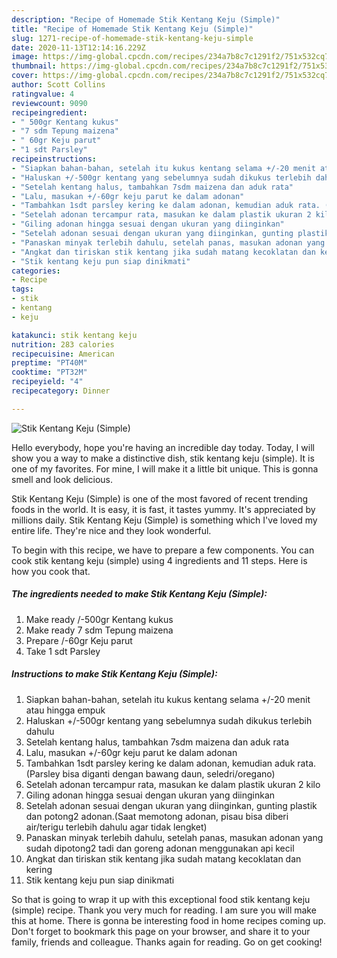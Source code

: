 ```yaml
---
description: "Recipe of Homemade Stik Kentang Keju (Simple)"
title: "Recipe of Homemade Stik Kentang Keju (Simple)"
slug: 1271-recipe-of-homemade-stik-kentang-keju-simple
date: 2020-11-13T12:14:16.229Z
image: https://img-global.cpcdn.com/recipes/234a7b8c7c1291f2/751x532cq70/stik-kentang-keju-simple-foto-resep-utama.jpg
thumbnail: https://img-global.cpcdn.com/recipes/234a7b8c7c1291f2/751x532cq70/stik-kentang-keju-simple-foto-resep-utama.jpg
cover: https://img-global.cpcdn.com/recipes/234a7b8c7c1291f2/751x532cq70/stik-kentang-keju-simple-foto-resep-utama.jpg
author: Scott Collins
ratingvalue: 4
reviewcount: 9090
recipeingredient:
- " 500gr Kentang kukus"
- "7 sdm Tepung maizena"
- " 60gr Keju parut"
- "1 sdt Parsley"
recipeinstructions:
- "Siapkan bahan-bahan, setelah itu kukus kentang selama +/-20 menit atau hingga empuk"
- "Haluskan +/-500gr kentang yang sebelumnya sudah dikukus terlebih dahulu"
- "Setelah kentang halus, tambahkan 7sdm maizena dan aduk rata"
- "Lalu, masukan +/-60gr keju parut ke dalam adonan"
- "Tambahkan 1sdt parsley kering ke dalam adonan, kemudian aduk rata. (Parsley bisa diganti dengan bawang daun, seledri/oregano)"
- "Setelah adonan tercampur rata, masukan ke dalam plastik ukuran 2 kilo"
- "Giling adonan hingga sesuai dengan ukuran yang diinginkan"
- "Setelah adonan sesuai dengan ukuran yang diinginkan, gunting plastik dan potong2 adonan.(Saat memotong adonan, pisau bisa diberi air/terigu terlebih dahulu agar tidak lengket)"
- "Panaskan minyak terlebih dahulu, setelah panas, masukan adonan yang sudah dipotong2 tadi dan goreng adonan menggunakan api kecil"
- "Angkat dan tiriskan stik kentang jika sudah matang kecoklatan dan kering"
- "Stik kentang keju pun siap dinikmati"
categories:
- Recipe
tags:
- stik
- kentang
- keju

katakunci: stik kentang keju 
nutrition: 283 calories
recipecuisine: American
preptime: "PT40M"
cooktime: "PT32M"
recipeyield: "4"
recipecategory: Dinner

---
```



![Stik Kentang Keju (Simple)](https://img-global.cpcdn.com/recipes/234a7b8c7c1291f2/751x532cq70/stik-kentang-keju-simple-foto-resep-utama.jpg)

Hello everybody, hope you're having an incredible day today. Today, I will show you a way to make a distinctive dish, stik kentang keju (simple). It is one of my favorites. For mine, I will make it a little bit unique. This is gonna smell and look delicious.



Stik Kentang Keju (Simple) is one of the most favored of recent trending foods in the world. It is easy, it is fast, it tastes yummy. It's appreciated by millions daily. Stik Kentang Keju (Simple) is something which I've loved my entire life. They're nice and they look wonderful.


To begin with this recipe, we have to prepare a few components. You can cook stik kentang keju (simple) using 4 ingredients and 11 steps. Here is how you cook that.

<!--inarticleads1-->

##### The ingredients needed to make Stik Kentang Keju (Simple):

1. Make ready  /-500gr Kentang kukus
1. Make ready 7 sdm Tepung maizena
1. Prepare  /-60gr Keju parut
1. Take 1 sdt Parsley




<!--inarticleads2-->

##### Instructions to make Stik Kentang Keju (Simple):

1. Siapkan bahan-bahan, setelah itu kukus kentang selama +/-20 menit atau hingga empuk
1. Haluskan +/-500gr kentang yang sebelumnya sudah dikukus terlebih dahulu
1. Setelah kentang halus, tambahkan 7sdm maizena dan aduk rata
1. Lalu, masukan +/-60gr keju parut ke dalam adonan
1. Tambahkan 1sdt parsley kering ke dalam adonan, kemudian aduk rata. (Parsley bisa diganti dengan bawang daun, seledri/oregano)
1. Setelah adonan tercampur rata, masukan ke dalam plastik ukuran 2 kilo
1. Giling adonan hingga sesuai dengan ukuran yang diinginkan
1. Setelah adonan sesuai dengan ukuran yang diinginkan, gunting plastik dan potong2 adonan.(Saat memotong adonan, pisau bisa diberi air/terigu terlebih dahulu agar tidak lengket)
1. Panaskan minyak terlebih dahulu, setelah panas, masukan adonan yang sudah dipotong2 tadi dan goreng adonan menggunakan api kecil
1. Angkat dan tiriskan stik kentang jika sudah matang kecoklatan dan kering
1. Stik kentang keju pun siap dinikmati




So that is going to wrap it up with this exceptional food stik kentang keju (simple) recipe. Thank you very much for reading. I am sure you will make this at home. There is gonna be interesting food in home recipes coming up. Don't forget to bookmark this page on your browser, and share it to your family, friends and colleague. Thanks again for reading. Go on get cooking!
